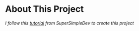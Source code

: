 # About This Project
###### I follow this [tutorial](https://youtu.be/EerdGm-ehJQ?si=Mlk4mtKjZcp6m_3C) from SuperSimpleDev to create this project